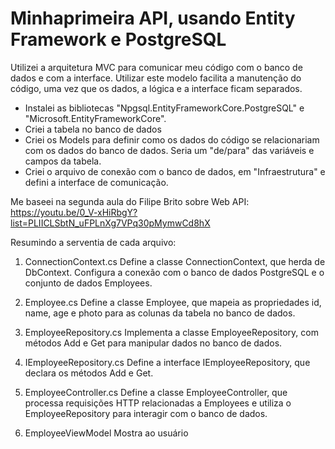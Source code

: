 # Minhaprimeira API, usando Entity Framework e PostgreSQL

Utilizei a arquitetura MVC para comunicar meu código com o banco de dados e com a interface. Utilizar este modelo facilita a manutenção do código, uma vez que os dados, a lógica e a interface ficam separados.

- Instalei as bibliotecas "Npgsql.EntityFrameworkCore.PostgreSQL" e "Microsoft.EntityFrameworkCore".
- Criei a tabela no banco de dados
- Criei os Models para definir como os dados do código se relacionariam com os dados do banco de dados. Seria um "de/para" das variáveis e campos da tabela.
- Criei o arquivo de conexão com o banco de dados, em "Infraestrutura" e defini a interface de comunicação.


Me baseei na segunda aula do Filipe Brito sobre Web API: https://youtu.be/0_V-xHiRbgY?list=PLIICLSbtN_uFPLnXg7VPq30pMymwCd8hX

Resumindo a serventia de cada arquivo:

1. ConnectionContext.cs
Define a classe ConnectionContext, que herda de DbContext. Configura a conexão com o banco de dados PostgreSQL e o conjunto de dados Employees.

2. Employee.cs
Define a classe Employee, que mapeia as propriedades id, name, age e photo para as colunas da tabela no banco de dados.

3. EmployeeRepository.cs
Implementa a classe EmployeeRepository, com métodos Add e Get para manipular dados no banco de dados.

4. IEmployeeRepository.cs
Define a interface IEmployeeRepository, que declara os métodos Add e Get.

5. EmployeeController.cs
Define a classe EmployeeController, que processa requisições HTTP relacionadas a Employees e utiliza o EmployeeRepository para interagir com o banco de dados.

6. EmployeeViewModel
Mostra ao usuário 
